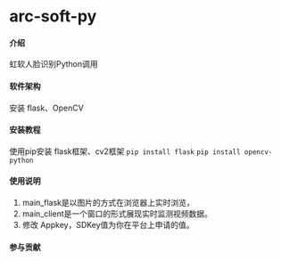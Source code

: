 # arc-soft-py

#### 介绍
虹软人脸识别Python调用

#### 软件架构
安装 flask、OpenCV


#### 安装教程

使用pip安装 flask框架、cv2框架
`pip install flask`
`pip install opencv-python`

#### 使用说明

1. main_flask是以图片的方式在浏览器上实时浏览，
2. main_client是一个窗口的形式展现实时监测视频数据。
3. 修改 Appkey，SDKey值为你在平台上申请的值。 

#### 参与贡献


